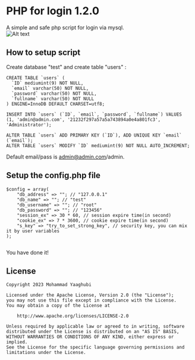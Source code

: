 PHP for login 1.2.0
=================================

A simple and safe php script for login via mysql.
<br>
![Alt text](screenshot/shot1.jpg?raw=true "ScreenShot php for login")

How to setup script
---
Create database "test" and create table "users" :
```
CREATE TABLE `users` (
  `ID` mediumint(9) NOT NULL,
  `email` varchar(50) NOT NULL,
  `password` varchar(50) NOT NULL,
  `fullname` varchar(50) NOT NULL
) ENGINE=InnoDB DEFAULT CHARSET=utf8;

INSERT INTO `users` (`ID`, `email`, `password`, `fullname`) VALUES
(1, 'admin@admin.com', '21232f297a57a5a743894a0e4a801fc3', 'Administrator');

ALTER TABLE `users` ADD PRIMARY KEY (`ID`), ADD UNIQUE KEY `email` (`email`);
ALTER TABLE `users` MODIFY `ID` mediumint(9) NOT NULL AUTO_INCREMENT;
```
Default email/pass is admin@admin.com/admin.

Setup the config.php file
---
```
$config = array(
	"db_address" => ""; // "127.0.0.1"
	"db_name" => ""; // "test"
	"db_username" => ""; // "root"
	"db_password" => ""; // "123456"
	"session_ex" => 30 * 60, // session expire time(in second)
	"cookie_ex" => 7 * 3600, // cookie expire time(in second)
	"s_key" => "try_to_set_strong_key", // security key, you can mix it by user variables
);


```
You have done it!


License
---
```
Copyright 2023 Mohammad Yaaghubi

Licensed under the Apache License, Version 2.0 (the "License");
you may not use this file except in compliance with the License.
You may obtain a copy of the License at

    http://www.apache.org/licenses/LICENSE-2.0

Unless required by applicable law or agreed to in writing, software
distributed under the License is distributed on an "AS IS" BASIS,
WITHOUT WARRANTIES OR CONDITIONS OF ANY KIND, either express or implied.
See the License for the specific language governing permissions and
limitations under the License.
```
